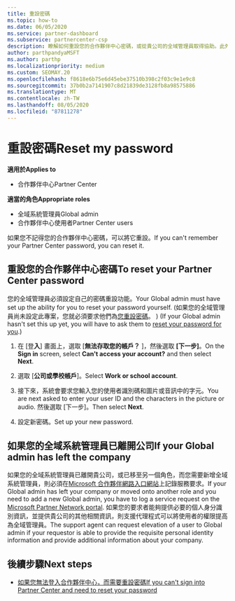 ```yaml
---
title: 重設密碼
ms.topic: how-to
ms.date: 06/05/2020
ms.service: partner-dashboard
ms.subservice: partnercenter-csp
description: 瞭解如何重設您的合作夥伴中心密碼，或從貴公司的全域管理員取得協助。此外，請瞭解如何新增合作夥伴中心的全域管理員。
author: parthpandyaMSFT
ms.author: parthp
ms.localizationpriority: medium
ms.custom: SEOMAY.20
ms.openlocfilehash: f8618e6b75e6d45ebe37510b398c2f03c9e1e9c8
ms.sourcegitcommit: 37b0b2a7141907c8d21839de3128fb8a98575886
ms.translationtype: MT
ms.contentlocale: zh-TW
ms.lasthandoff: 08/05/2020
ms.locfileid: "87811278"
---
```

# <a name="reset-my-password"></a><span data-ttu-id="234be-103">重設密碼</span><span class="sxs-lookup"><span data-stu-id="234be-103">Reset my password</span></span>

<span data-ttu-id="234be-104">**適用於**</span><span class="sxs-lookup"><span data-stu-id="234be-104">**Applies to**</span></span>

- <span data-ttu-id="234be-105">合作夥伴中心</span><span class="sxs-lookup"><span data-stu-id="234be-105">Partner Center</span></span>
 
<span data-ttu-id="234be-106">**適當的角色**</span><span class="sxs-lookup"><span data-stu-id="234be-106">**Appropriate roles**</span></span>

- <span data-ttu-id="234be-107">全域系統管理員</span><span class="sxs-lookup"><span data-stu-id="234be-107">Global admin</span></span>
- <span data-ttu-id="234be-108">合作夥伴中心使用者</span><span class="sxs-lookup"><span data-stu-id="234be-108">Partner Center users</span></span>


<span data-ttu-id="234be-109">如果您不記得您的合作夥伴中心密碼，可以將它重設。</span><span class="sxs-lookup"><span data-stu-id="234be-109">If you can't remember your Partner Center password, you can reset it.</span></span>

## <a name="to-reset-your-partner-center-password"></a><span data-ttu-id="234be-110">重設您的合作夥伴中心密碼</span><span class="sxs-lookup"><span data-stu-id="234be-110">To reset your Partner Center password</span></span>

<span data-ttu-id="234be-111">您的全域管理員必須設定自己的密碼重設功能。</span><span class="sxs-lookup"><span data-stu-id="234be-111">Your Global admin must have set up the ability for you to reset your password yourself.</span></span> <span data-ttu-id="234be-112"> (如果您的全域管理員尚未設定此專案，您就必須要求他們為[您重設密碼](reset-a-user-password.md)。 ) </span><span class="sxs-lookup"><span data-stu-id="234be-112">(If your Global admin hasn't set this up yet, you will have to ask them to [reset your password for you](reset-a-user-password.md).)</span></span>

1. <span data-ttu-id="234be-113">在 [登**入**] 畫面上，選取 [**無法存取您的帳戶？** ]，然後選取 **[下一步]**。</span><span class="sxs-lookup"><span data-stu-id="234be-113">On the **Sign in** screen, select **Can't access your account?** and then select **Next**.</span></span>

2. <span data-ttu-id="234be-114">選取 [**公司或學校帳戶**]。</span><span class="sxs-lookup"><span data-stu-id="234be-114">Select **Work or school account**.</span></span>

3. <span data-ttu-id="234be-115">接下來，系統會要求您輸入您的使用者識別碼和圖片或音訊中的字元。</span><span class="sxs-lookup"><span data-stu-id="234be-115">You are next asked to enter your user ID and the characters in the picture or audio.</span></span> <span data-ttu-id="234be-116">然後選取 [下一步]。</span><span class="sxs-lookup"><span data-stu-id="234be-116">Then select **Next**.</span></span>

4. <span data-ttu-id="234be-117">設定新密碼。</span><span class="sxs-lookup"><span data-stu-id="234be-117">Set up your new password.</span></span>

## <a name="if-your-global-admin-has-left-the-company"></a><span data-ttu-id="234be-118">如果您的全域系統管理員已離開公司</span><span class="sxs-lookup"><span data-stu-id="234be-118">If your Global admin has left the company</span></span>

<span data-ttu-id="234be-119">如果您的全域系統管理員已離開貴公司，或已移至另一個角色，而您需要新增全域系統管理員，則必須在[Microsoft 合作夥伴網路入口網站](https://partner.microsoft.com/commercial#/)上記錄服務要求。</span><span class="sxs-lookup"><span data-stu-id="234be-119">If your Global admin has left your company or moved onto another role and you need to add a new Global admin, you have to log a service request on the [Microsoft Partner Network portal](https://partner.microsoft.com/commercial#/).</span></span> <span data-ttu-id="234be-120">如果您的要求者能夠提供必要的個人身分識別資訊，並提供貴公司的其他相關資訊，則支援代理程式可以將使用者的權限提高為全域管理員。</span><span class="sxs-lookup"><span data-stu-id="234be-120">The support agent can request elevation of a user to Global admin if your requestor is able to provide the requisite personal identity information and provide additional information about your company.</span></span>

## <a name="next-steps"></a><span data-ttu-id="234be-121">後續步驟</span><span class="sxs-lookup"><span data-stu-id="234be-121">Next steps</span></span>

- [<span data-ttu-id="234be-122">如果您無法登入合作夥伴中心，而需要重設密碼</span><span class="sxs-lookup"><span data-stu-id="234be-122">If you can't sign into Partner Center and need to reset your password</span></span>](unable-to-sign-in.md)